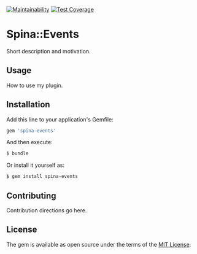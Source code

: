 [![Maintainability](https://api.codeclimate.com/v1/badges/e9cb3d970d7dced2fe0a/maintainability)](https://codeclimate.com/github/DigitalReflow/spina-events/maintainability)
[![Test Coverage](https://api.codeclimate.com/v1/badges/e9cb3d970d7dced2fe0a/test_coverage)](https://codeclimate.com/github/DigitalReflow/spina-events/test_coverage)

# Spina::Events
Short description and motivation.

## Usage
How to use my plugin.

## Installation
Add this line to your application's Gemfile:

```ruby
gem 'spina-events'
```

And then execute:
```bash
$ bundle
```

Or install it yourself as:
```bash
$ gem install spina-events
```

## Contributing
Contribution directions go here.

## License
The gem is available as open source under the terms of the [MIT License](http://opensource.org/licenses/MIT).
